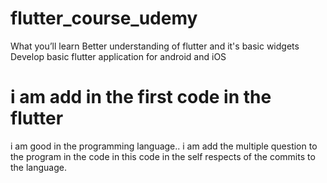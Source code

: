 # flutter_course_udemy
What you’ll learn Better understanding of flutter and it's basic widgets Develop basic flutter application for android and iOS
# i am add in the first code in the flutter
i am good in the programming language..
i am add the multiple question to the program in the code in this code in the self respects of the commits to the language.
